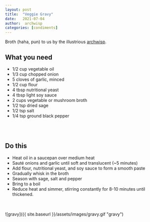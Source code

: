 ```yaml
---
layout: post
title:  "Veggie Gravy"
date:   2021-07-04
author:  archwisp
categories: [condiments]
---
```


Broth (haha, pun) to us by the illustrious [archwisp](https://twitter.com/archwisp).

## What you need
* 1/2 cup vegetable oil
* 1/3 cup chopped onion
* 5 cloves of garlic, minced
* 1/2 cup flour
* 4 tbsp nutritional yeast
* 4 tbsp light soy sauce
* 2 cups vegetable or mushroom broth
* 1/2 tsp dried sage
* 1/2 tsp salt
* 1/4 tsp ground black pepper
<br/>
<br/>



## Do this
* Heat oil in a saucepan over medium heat
* Sauté onions and garlic until soft and translucent (~5 minutes)
* Add flour, nutritional yeast, and soy sauce to form a smooth paste
* Gradually whisk in the broth
* Season with sage, salt and pepper
* Bring to a boil
* Reduce heat and simmer, stirring constantly for 8-10 minutes until thickened.
<br/>
<br/>
![gravy]({{ site.baseurl }}/assets/images/gravy.gif "gravy")
